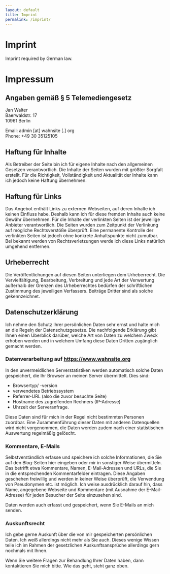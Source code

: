 ```yaml
---
layout: default
title: Imprint
permalink: /imprint/
---
```


Imprint
=======

Imprint required by German law.

Impressum
=========

Angaben gemäß § 5 Telemediengesetz
----------------------------------

Jan Walter  
Baerwaldstr. 17  
10961 Berlin

Email: admin [at] wahnsite [.] org  
Phone: +49 30 35125105

Haftung für Inhalte
-------------------

Als Betreiber der Seite bin ich für eigene Inhalte nach den
allgemeinen Gesetzen verantwortlich. Die Inhalte der Seiten wurden mit
größter Sorgfalt erstellt. Für die Richtigkeit, Vollständigkeit und
Aktualität der Inhalte kann ich jedoch keine Haftung übernehmen.

Haftung für Links
-----------------

Das Angebot enthält Links zu externen Webseiten, auf deren Inhalte ich
keinen Einfluss habe. Deshalb kann ich für diese fremden Inhalte auch
keine Gewähr übernehmen. Für die Inhalte der verlinkten Seiten ist der
jeweilige Anbieter verantwortlich. Die Seiten wurden zum Zeitpunkt der
Verlinkung auf mögliche Rechtsverstöße überprüft. Eine permanente
Kontrolle der verlinkten Seiten ist jedoch ohne konkrete Anhaltspunkte
nicht zumutbar. Bei bekannt werden von Rechtsverletzungen werde ich
diese Links natürlich umgehend entfernen.

Urheberrecht
------------

Die Veröffentlichungen auf diesen Seiten unterliegen dem
Urheberrecht. Die Vervielfältigung, Bearbeitung, Verbreitung und jede
Art der Verwertung außerhalb der Grenzen des Urheberrechtes bedürfen
der schriftlichen Zustimmung des jeweiligen Verfassers. Beiträge
Dritter sind als solche gekennzeichnet.

Datenschutzerklärung
--------------------

Ich nehme den Schutz Ihrer persönlichen Daten sehr ernst und
halte mich an die Regeln der Datenschutzgesetze. Die
nachfolgende Erklärung gibt Ihnen einen Überblick darüber,
welche Art von Daten zu welchem Zweck erhoben werden und in
welchem Umfang diese Daten Dritten zugänglich gemacht werden.

### Datenverarbeitung auf https://www.wahnsite.org

In den unvermeidlichen Serverstatistiken werden automatisch solche
Daten gespeichert, die Ihr Browser an meinen Server übermittelt. Dies
sind:

* Browsertyp/​ -version
* verwendetes Betriebssystem
* Referrer-​URL (also die zuvor besuchte Seite)
* Hostname des zugreifenden Rechners (IP-​Adresse)
* Uhrzeit der Serveranfrage.

Diese Daten sind für mich in der Regel nicht bestimmten Personen
zuordbar. Eine Zusammenführung dieser Daten mit anderen Datenquellen
wird nicht vorgenommen, die Daten werden zudem nach einer
statistischen Auswertung regelmäßig gelöscht.

### Kommentare, E-Mails

Selbstverständlich erfasse und speichere ich solche Informationen, die
Sie auf den Blog-Seiten hier eingeben oder mir in sonstiger Weise
übermitteln. Das betrifft etwa Kommentare, Namen, E-Mail-Adressen und
URLs, die Sie in die entsprechenden Kommentarfelder eintragen. Diese
Angaben geschehen freiwillig und werden in keiner Weise überprüft, die
Verwendung von Pseudonymen etc. ist möglich. Ich weise ausdrücklich
darauf hin, dass Name, angegebene Webseite und Kommentare (mit
Ausnahme der E-Mail-Adresse) für jeden Besucher der Seite einzusehen
sind.

Daten werden auch erfasst und gespeichert, wenn Sie E-Mails an mich
senden.

### Auskunftsrecht

Ich gebe gerne Auskunft über die von mir gespeicherten persönlichen
Daten. Ich weiß allerdings nicht mehr als Sie auch. Dieses wenige
Wissen teile ich im Rahmen der gesetzlichen Auskunftsansprüche
allerdings gern nochmals mit Ihnen.

Wenn Sie weitere Fragen zur Behandlung Ihrer Daten haben, dann
kontaktieren Sie mich bitte. Wie das geht, steht ganz oben.
